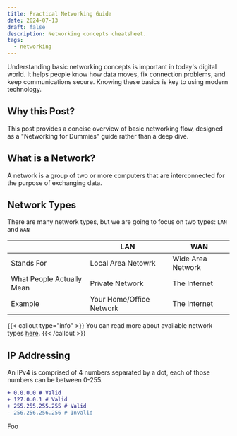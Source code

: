 ```yaml
---
title: Practical Networking Guide
date: 2024-07-13
draft: false
description: Networking concepts cheatsheet.
tags:
  - networking
---
```


Understanding basic networking concepts is important in today's digital world. It helps people know how data moves, fix connection problems, and keep communications secure.
Knowing these basics is key to using modern technology.

## Why this Post?
This post provides a concise overview of basic networking flow, designed as a "Networking for Dummies" guide rather than a deep dive.

## What is a Network?
A network is a group of two or more computers that are interconnected for the purpose of exchanging data.

## Network Types
There are many network types, but we are going to focus on two types: `LAN` and `WAN`

| | LAN | WAN |
| ---  | --- | --- |
| Stands For | Local Area Netowrk | Wide Area Network |
| What People Actually Mean | Private Network | The Internet |
| Example | Your Home/Office Network | The Internet |

{{< callout type="info" >}}
You can read more about available network types [here](https://en.m.wikipedia.org/wiki/Computer_network#Geographic_scale).
{{< /callout >}}

## IP Addressing
An IPv4 is comprised of 4 numbers separated by a dot, each of those numbers can be between 0-255.

```diff
+ 0.0.0.0 # Valid
+ 127.0.0.1 # Valid
+ 255.255.255.255 # Valid
- 256.256.256.256 # Invalid
```


<span class="chroma gi"> Foo </span>
